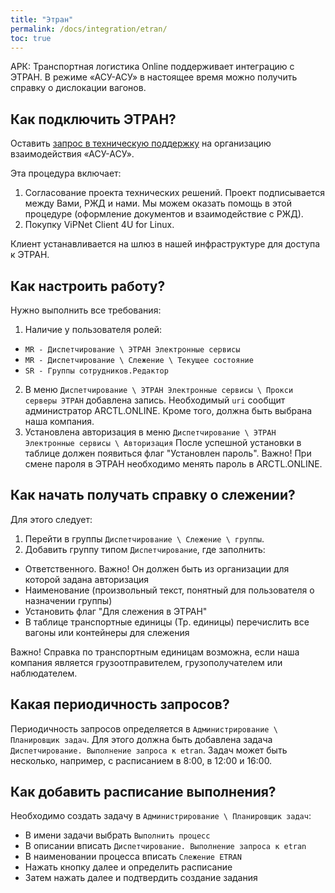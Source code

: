 ```yaml
---
title: "Этран"
permalink: /docs/integration/etran/
toc: true
---
```


АРК: Транспортная логистика Online поддерживает интеграцию с ЭТРАН.
В режиме «АСУ-АСУ» в настоящее время можно получить справку о дислокации вагонов.

## Как подключить ЭТРАН?

Оставить [запрос в техническую поддержку](https://arctl.ru/order/) на организацию взаимодействия «АСУ-АСУ».

Эта процедура включает:

1. Согласование проекта технических решений. Проект подписывается между Вами, РЖД и нами. Мы можем оказать помощь в этой процедуре (оформление документов и взаимодействие с РЖД).
2. Покупку ViPNet Client 4U for Linux.

Клиент устанавливается на шлюз в нашей инфраструктуре для доступа к ЭТРАН.

## Как настроить работу?

Нужно выполнить все требования:

1. Наличие у пользователя ролей:

- `MR - Диспетчирование \ ЭТРАН Электронные сервисы`
- `MR - Диспетчирование \ Слежение \ Текущее состояние`
- `SR - Группы сотрудников.Редактор`

2. В меню `Диспетчирование \ ЭТРАН Электронные сервисы \ Прокси серверы ЭТРАН` добавлена запись.
Необходимый `uri` сообщит администратор ARCTL.ONLINE. Кроме того, должна быть выбрана наша компания.
3. Установлена авторизация в меню  `Диспетчирование \ ЭТРАН Электронные сервисы \ Авторизация`
После успешной установки в таблице должен появиться флаг "Установлен пароль".
Важно! При смене пароля в ЭТРАН необходимо менять пароль в ARCTL.ONLINE.

## Как начать получать справку о слежении?

Для этого следует:

1. Перейти в группы `Диспетчирование \ Слежение \ группы`.
2. Добавить группу типом `Диспетчирование`, где заполнить:

- Ответственного. Важно! Он должен быть из организации для которой задана авторизация
- Наименование (произвольный текст, понятный для пользователя о назначении группы)
- Установить флаг "Для слежения в ЭТРАН"
- В таблице транспортные единицы (Тр. единицы) перечислить все вагоны или контейнеры для слежения

Важно! Справка по транспортным единицам возможна, если наша компания является грузоотправителем, грузополучателем или наблюдателем.

## Какая периодичность запросов?

Периодичность запросов определяется в `Администрирование \ Планировщик задач`.
Для этого должна быть добавлена задача `Диспетчирование. Выполнение запроса к etran`.
Задач может быть несколько, например, с расписанием в 8:00, в 12:00 и 16:00.

## Как добавить расписание выполнения?

Необходимо создать задачу в `Администрирование \ Планировщик задач`:

- В имени задачи выбрать `Выполнить процесс`
- В описании вписать `Диспетчирование. Выполнение запроса к etran`
- В наименовании процесса вписать `Слежение ETRAN`
- Нажать кнопку далее и определить расписание
- Затем нажать далее и подтвердить создание задания
